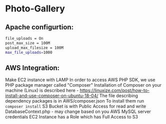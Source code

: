 # Photo-Gallery

## Apache configurtion:
```bash
file_uploads = On
post_max_size = 100M
upload_max_filesize = 100M
max_file_uploads=1000
```

## AWS Integration:
Make EC2 instance with LAMP
In order to access AWS PHP SDK, we use PHP package manager called "Composer"
Installation of Composer on your machine (Linux) is described here - https://linuxize.com/post/how-to-install-and-use-composer-on-ubuntu-18-04/
The file describing dependency packages is in AWS/composer.json
To install them run ```composer install```
S3 Bucket is with Public Access for read and write
DatabaseContext.php - may change based on you AWS MySQL server credentials
EC2 Instance has a Role which has Full Access to S3
